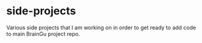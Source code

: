 # side-projects
Various side projects that I am working on in order to get ready to add code to main BrainGu project repo.
